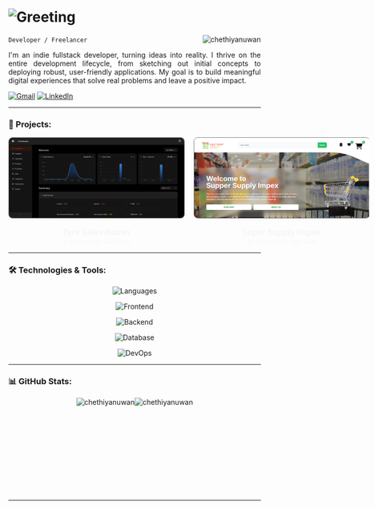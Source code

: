 # <img src="https://readme-typing-svg.demolab.com?font=Teko&weight=600&size=40&pause=2000&color=7900F7&vCenter=true&width=435&lines=Hi+There+%F0%9F%99%8C;I'm+Chethiya+Nuwan%F0%9F%A4%A0" alt="Greeting"/>

<code>Developer / Freelancer</code>
<img src="https://komarev.com/ghpvc/?username=chethiyanuwan&label=Profile%20views&color=0e75b6&style=flat" alt="chethiyanuwan" align="right" />

<p align="justify">
I'm an indie fullstack developer, turning ideas into reality. I thrive on the entire development lifecycle, from sketching out initial concepts to deploying robust, user-friendly applications. My goal is to build meaningful digital experiences that solve real problems and leave a positive impact.
</p>

<p align="left">
    <a href="mailto:chethiya.code@gmail.com" target="_blank"><img src="https://img.shields.io/badge/Email-red?style=for-the-badge&logo=gmail&logoColor=f5f5f5" alt="Gmail" /></a>
    <a href="https://www.linkedin.com/in/chethiyahitihamu/" target="_blank"><img src="https://img.shields.io/badge/LinkedIn-0e75b6?style=for-the-badge&logo=linkedin" alt="LinkedIn" /></a>
</p>
   
---

### 💼 Projects:

<p align="left" style="display:flex; gap:20px; overflow:auto; width: max-content">
    <span style="width:350px; display:grid">
        <img src="images/projects/tyre-sales-admin.png" alt="Tyre Sales Admin" style="width:350px; height:160px; border-radius:8px; border:1px solid grey"/><br/>
        <a href="https://asenterprise.site" target="_blank" style="text-decoration: none; color:#f5f5f5; text-align:center">
            <span style="font-weight:bold;font-size:medium">Tyre Sales Admin</span><br/>
            <span style="font-style:italic;font-size:smaller;opacity:0.8">A Sales Admin Web App</span>
        </a>
    </span>
    <span style="width:350px; display:grid">
        <img src="images/projects/super-supply-impex.png" alt="Super Supply Impex" style="width:350px; height:160px; border-radius:8px; border:1px solid grey"/><br/>
        <a href="https://ssimpex.stencoitsolutions.com" target="_blank" style="text-decoration: none; color:#f5f5f5; text-align:center">
            <span style="font-weight:bold;font-size:medium">Super Supply Impex</span><br/>
            <span style="font-style:italic;font-size:smaller;opacity:0.8">An Ecommerce Web App</span>
        </a>
    </span>
</p>

---

### 🛠️ Technologies & Tools:

<p>
    <p align="center"><img height="42" src="https://go-skill-icons.vercel.app/api/icons?theme=dark&i=c,cpp,cs,java,py,bash" alt="Languages"/></p>
    <p align="center"><img height="42" src="https://go-skill-icons.vercel.app/api/icons?theme=dark&i=html,css,js,ts,angular,react,next,redux,tailwind,php,bootstrap,flutter,reactnative" alt="Frontend"/></p>
    <p align="center"><img height="42" src="https://go-skill-icons.vercel.app/api/icons?theme=dark&i=bun,nodejs,spring,net,hono,express,prisma,mongoose" alt="Backend"/></p>
    <p align="center"><img height="42" src="https://go-skill-icons.vercel.app/api/icons?theme=dark&i=oracle,mysql,postgresql,sqlserver,mongodb" alt="Database"/></p>
    <p align="center"><img height="42" src="https://go-skill-icons.vercel.app/api/icons?theme=dark&i=docker,aws,azure,heroku,supabase,firebase,git,bitbucket" alt="DevOps"/></p>
</p>

---

### 📊 GitHub Stats:

<p align="center" style="display:flex; justify-content:center; flex-wrap:wrap">
<!--     <img height="190px" src="https://streak-stats.demolab.com?user=chethiyanuwan&hide_border=true" alt="GitHub Streak" /><br/> -->
    <img height="190px" src="https://github-readme-stats.vercel.app/api?username=chethiyanuwan&show_icons=true&locale=en&theme=gruvbox&hide_border=true&rank_icon=github" alt="chethiyanuwan" />
    <img height="190px" src="https://github-readme-stats.vercel.app/api/top-langs?username=chethiyanuwan&show_icons=true&locale=en&layout=compact&theme=gruvbox&hide_border=true" alt="chethiyanuwan" />
</p>

---


<!-- <details>
<summary><h3>👨‍💻 My Coding Journey<h3></summary>
</details> -->
